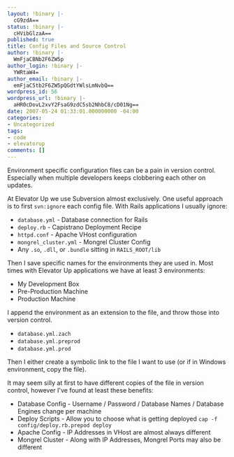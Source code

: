 ```yaml
---
layout: !binary |-
  cG9zdA==
status: !binary |-
  cHVibGlzaA==
published: true
title: Config Files and Source Control
author: !binary |-
  WmFjaCBNb2F6ZW5p
author_login: !binary |-
  YWRtaW4=
author_email: !binary |-
  emFjaC5tb2F6ZW5pQGdtYWlsLmNvbQ==
wordpress_id: 56
wordpress_url: !binary |-
  aHR0cDovL2xvY2FsaG9zdC5sb2NhbC8/cD01Ng==
date: 2007-05-24 01:33:01.000000000 -04:00
categories:
- Uncategorized
tags:
- code
- elevatorup
comments: []
---
```

Environment specific configuration files can be a pain in version control. Especially when multiple developers keeps clobbering each other on updates. 

At Elevator Up we use Subversion almost exclusively. One useful approach is to first `svn:ignore` each config file. With Rails applications I usually ignore:

* `database.yml` - Database connection for Rails 
* `deploy.rb` - Capistrano Deployment Recipe
* `httpd.conf` - Apache VHost configuration
* `mongrel_cluster.yml` - Mongrel Cluster Config
* Any `.so`, `.dll`, or `.bundle` sitting in `RAILS_ROOT/lib`

Then I save specific names for the environments they are used in. Most times with Elevator Up applications we have at least 3 environments:

* My Development Box
* Pre-Production Machine
* Production Machine

I append the environment as an extension to the file, and throw those into version control. 

* `database.yml.zach`
* `database.yml.preprod`
* `database.yml.prod`

Then I either create a symbolic link to the file I want to use (or if in Windows environment, copy the file).

It may seem silly at first to have different copies of the file in version control, however I've found at least these benefits:

* Database Config - Username / Password / Database Names / Database Engines change per machine
* Deploy Scripts - Allow you to choose what is getting deployed `cap -f config/deploy.rb.prepod deploy`
* Apache Config - IP Addresses in VHost are almost always different
* Mongrel Cluster - Along with IP Addresses, Mongrel Ports may also be different

